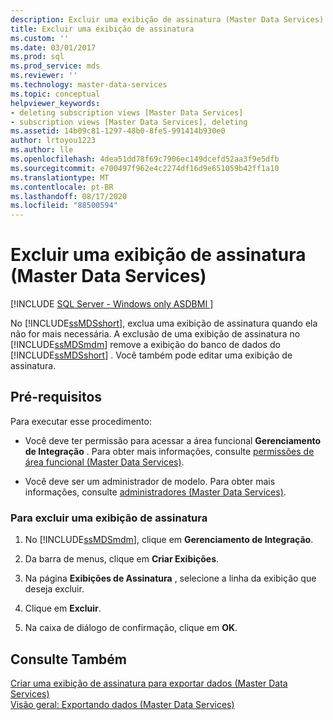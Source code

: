 ```yaml
---
description: Excluir uma exibição de assinatura (Master Data Services)
title: Excluir uma exibição de assinatura
ms.custom: ''
ms.date: 03/01/2017
ms.prod: sql
ms.prod_service: mds
ms.reviewer: ''
ms.technology: master-data-services
ms.topic: conceptual
helpviewer_keywords:
- deleting subscription views [Master Data Services]
- subscription views [Master Data Services], deleting
ms.assetid: 14b09c81-1297-48b0-8fe5-991414b930e0
author: lrtoyou1223
ms.author: lle
ms.openlocfilehash: 4dea51dd78f69c7906ec149dcefd52aa3f9e5dfb
ms.sourcegitcommit: e700497f962e4c2274df16d9e651059b42ff1a10
ms.translationtype: MT
ms.contentlocale: pt-BR
ms.lasthandoff: 08/17/2020
ms.locfileid: "88500594"
---
```

# <a name="delete-a-subscription-view-master-data-services"></a>Excluir uma exibição de assinatura (Master Data Services)

[!INCLUDE [SQL Server - Windows only ASDBMI  ](../includes/applies-to-version/sql-windows-only-asdbmi.md)]

  No [!INCLUDE[ssMDSshort](../includes/ssmdsshort-md.md)], exclua uma exibição de assinatura quando ela não for mais necessária. A exclusão de uma exibição de assinatura no [!INCLUDE[ssMDSmdm](../includes/ssmdsmdm-md.md)] remove a exibição do banco de dados do [!INCLUDE[ssMDSshort](../includes/ssmdsshort-md.md)] . Você também pode editar uma exibição de assinatura.  
  
## <a name="prerequisites"></a>Pré-requisitos  
 Para executar esse procedimento:  
  
-   Você deve ter permissão para acessar a área funcional **Gerenciamento de Integração** . Para obter mais informações, consulte [permissões de área funcional &#40;Master Data Services&#41;](../master-data-services/functional-area-permissions-master-data-services.md).  
  
-   Você deve ser um administrador de modelo. Para obter mais informações, consulte [administradores &#40;Master Data Services&#41;](../master-data-services/administrators-master-data-services.md).  
  
### <a name="to-delete-a-subscription-view"></a>Para excluir uma exibição de assinatura  
  
1.  No [!INCLUDE[ssMDSmdm](../includes/ssmdsmdm-md.md)], clique em **Gerenciamento de Integração**.  
  
2.  Da barra de menus, clique em **Criar Exibições**.  
  
3.  Na página **Exibições de Assinatura** , selecione a linha da exibição que deseja excluir.  
  
4.  Clique em **Excluir**.  
  
5.  Na caixa de diálogo de confirmação, clique em **OK**.  
  
## <a name="see-also"></a>Consulte Também  
 [Criar uma exibição de assinatura para exportar dados &#40;Master Data Services&#41;](../master-data-services/create-a-subscription-view-to-export-data-master-data-services.md)   
 [Visão geral: Exportando dados &#40;Master Data Services&#41;](../master-data-services/overview-exporting-data-master-data-services.md)  
  
  
